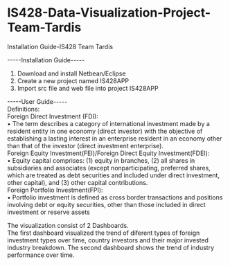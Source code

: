 IS428-Data-Visualization-Project-Team-Tardis
============================================

Installation Guide-IS428 Team Tardis 

-----Installation Guide-----<br>
1. Download and install Netbean/Eclipse<br>
2. Create a new project named IS428APP<br>
3. Import src file and web file into project IS428APP<br>

-----User Guide-----<br>
Definitions:<br>
Foreign Direct Investment (FDI):<br>
•	The term describes a category of international investment made by a resident entity in one economy (direct investor) with the objective of establishing a lasting interest in an enterprise resident in an economy other than that of the investor (direct investment enterprise). <br>
Foreign Equity Investment(FEI)/Foreign Direct Equity Investment(FDEI):<br>
•	Equity capital comprises: (1) equity in branches, (2) all shares in subsidiaries and associates (except nonparticipating, preferred shares, which are treated as debt securities and included under direct investment, other capital), and (3) other capital contributions.<br>
Foreign Portfolio Investment(FPI): <br>
•	Portfolio investment is defined as cross border transactions and positions involving debt or equity securities, other than those included in direct investment or reserve assets<br>

The visualization consist of 2 Dashboards. <br>
The first dashboard visualized the trend of diferent types of foreign investment types over time, country investors and their major invested industry breakdown. The second dashboard shows the trend of industry performance over time.<br>

